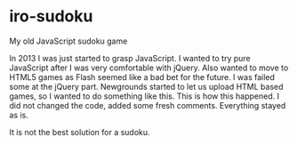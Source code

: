 # iro-sudoku
My old JavaScript sudoku game

In 2013 I was just started to grasp JavaScript. I wanted to try pure JavaScript after I was very comfortable with jQuery. Also wanted to move to HTML5 games as Flash seemed like a bad bet for the future. I was failed some at the jQuery part. Newgrounds started to let us upload HTML based games, so I wanted to do something like this. This is how this happened. I did not changed the code, added some fresh comments. Everything stayed as is. 

It is not the best solution for a sudoku.
